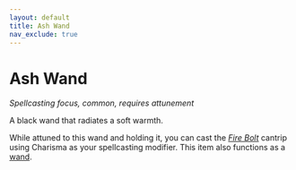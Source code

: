 ```yaml
---
layout: default
title: Ash Wand
nav_exclude: true
---
```


# Ash Wand

*Spellcasting focus, common, requires attunement*

A black wand that radiates a soft warmth.

While attuned to this wand and holding it, you can cast the [*Fire Bolt*](../srd_spells/shocking_grasp) cantrip using Charisma as your spellcasting modifier. This item also functions as a [wand](../items/arcane_focus).

<!-- If you are a spellcaster, the range of the cantrip doubles. -->